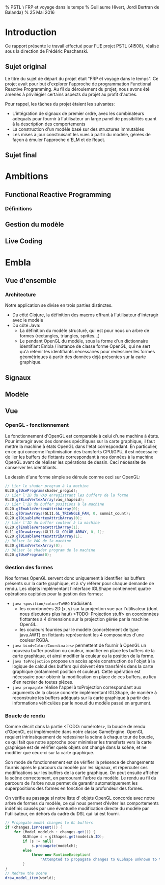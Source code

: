 
% PSTL \\ FRP et voyage dans le temps
% Guillaume Hivert, Jordi Bertran de Balanda}
% 25 Mai 2016

# Introduction

Ce rapport présente le travail effectué pour l'UE projet PSTL (4I508), réalisé
sous la direction de Frédéric Peschanski.

## Sujet original

Le titre du sujet de départ du projet était "FRP et voyage dans le temps". Ce
projet avait pour but d'explorer l'approche de programmation Functional Reactive
Programming. Au fil du déroulement du projet, nous avons été amenés à
privilégier certains aspects du projet au profit d'autres.

Pour rappel, les tâches du projet étaient les suivantes:

* L'intégration de signaux de premier ordre, avec les combinateurs adéquats pour
fournir à l'utilisateur un large panel de possibilités quant à la description
des comportements
* La construction d'un modèle basé sur des structures immutables
* Les mises à jour construisant les vues à partir du modèle, gérées de façon à
émuler l'approche d'ELM et de React.

## Sujet final

# Ambitions

## Functional Reactive Programming

### Définitions

## Gestion du modèle

## Live Coding

# Embla

## Vue d'ensemble

### Architecture

Notre application se divise en trois parties distinctes.

* Du côté Clojure, la définition des macros offrant à l'utilisateur d'interagir
avec le modèle
* Du côté Java:
  * La définition du modèle structuré, qui est pour nous un arbre de formes
  (rectangles, triangles, sprites...)
  * Le pendant OpenGL du modèle, sous la forme d'un dictionnaire identifiant
  Embla / instance de classe forme OpenGL, qui ne sert qu'à retenir les
  identifiants nécessaires pour redessiner les formes géométriques à partir des
  données déjà présentes sur la carte graphique.

###

## Signaux

## Modèle

## Vue

### OpenGL - fonctionnement

Le fonctionnement d'OpenGL est comparable à celui d'une machine à états. Pour 
interagir avec des données spécifiques sur la carte graphique, il faut mettre 
la machine à états OpenGL dans l'état correspondant. En particulier, en ce 
qui concerne l'optimisation des transferts CPU/GPU, il est nécessaire de 
lier les buffers de flottants correspondant à nos données à la machine OpenGL
avant de réaliser les opérations de dessin. Ceci nécéssite de conserver les 
identifiants.

Le dessin d'une forme simple se déroule comme ceci sur OpenGL:

```java
// Lier le shader program à la machine
GL20.glUseProgram(shader_progid);
// Lier l'ID du VAO enregistrant les buffers de la forme
GL30.glBindVertexArray(vao_shapeid);
// Lier l'ID du buffer positions à la machine
GL20.glEnableVertexAttribArray(0);
GL11.glDrawArrays(GL11.GL_TRIANGLE_FAN, 0, summit_count);
GL20.glDisableVertexAttribArray(0);
// Lier l'ID du buffer couleur à la machine
GL20.glEnableVertexAttribArray(1);
GL11.glDrawArrays(GL11.GL_COLOR_ARRAY, 0, 1);
GL20.glDisableVertexAttribArray(1);
// Délier le VAO de la machine
GL30.glBindVertexArray(0);
// Délier le shader program de la machine
GL20.glUseProgram(0);
```

### Gestion des formes

Nos formes OpenGL servent donc uniquement à identifier les buffers présents
sur la carte graphique, et à s'y référer pour chaque demande de rendu. Les 
objets implémentant l'interface IGLShape contiennent quatre opérations capitales 
pour la gestion des formes:

* `java <position/color>ToVBO` traduisent: 
	* les coordonnées 2D (x, y) sur la projection vue par l'utilisateur (dont
	nous discutons plus haut) <TODO: Projection stuff> en coordonnées flottantes
	à 4 dimensions sur la projection gérée par la machine OpenGL.
	* les couleurs fournies par le modèle (concrètement de type java.AWT) en 
	flottants représentant les 4 composantes d'une couleur RGBA.
* `java bind<Color/Coordinates>` permettent de fournir à OpenGL un nouveau
buffer position ou couleur, modifier en place les buffers de la carte graphique, et
ainsi modifier la couleur ou la position de la forme.
* `java toProjection` propose un accès après construction de l'objet à la logique de
calcul des buffers qui doivent être transférés dans la carte graphique (notamment
position et couleur). Cette opération est nécessaire pour obtenir la modification en
place de ces buffers, au lieu d'en recréer de toutes pièces.
* `java propagate` réalise l'appel à toProjection correspondant aux arguments
de la classe concrète implémentant IGLShape, de manière à reconstruire les buffers 
adéquats sur la carte graphique à partir des informations véhiculées par le noeud du
modèle passé en argument.

### Boucle de rendu

Comme décrit dans la partie <TODO: numéroter>, la boucle de rendu d'OpenGL 
est implémentée dans notre classe GameEngine. OpenGL requiert intrinsèquement 
de redessiner la scène à chaque tour de boucle, ce qui fait que notre approche
pour minimiser les transferts vers la carte graphique est de vérifier quels objets
ont changé dans la scène, et ne modifier que ceux-ci sur la carte graphique.

Son mode de fonctionnement est de vérifier la présence de changements fournis après
le parcours du modèle par les signaux, et répercuter ces modifications sur les 
buffers de la carte graphique. On peut ensuite afficher la scène correctement, en 
parcourant l'arbre du modèle. Le rendu au fil du parcours de l'arbre nous permet de 
garantir automatiquement les superpositions des formes en fonction de la profondeur 
des formes.

On vérifie au passage si notre liste d' objets OpenGL concorde avec notre arbre de 
formes du modèle, ce qui nous permet d'éviter les comportements indéfinis causés par 
une éventuelle modification directe du modèle par l'utilisateur, en dehors du cadre 
du DSL qui lui est fourni.

```java
// Propagate model changes to GL buffers
if (changes.isPresent()) {
	for (Model modelch : changes.get()) {
		GLShape s = glShapes.get(modelch.ID);
		if (s != null)
			s.propagate(modelch);
 		else
			throw new RuntimeException(
				"Attempted to propagate changes to GLShape unknown to the engine");
		}
}
// Redraw the scene
draw_model_item(world);
```
